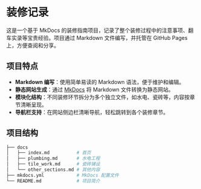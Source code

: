 # 装修记录

这是一个基于 MkDocs 的装修指南项目，记录了整个装修过程中的注意事项、翻车实录等宝贵经验。项目通过 Markdown 文件编写，并托管在 GitHub Pages 上，方便查阅和分享。

## 项目特点

- **Markdown 编写**：使用简单易读的 Markdown 语法，便于维护和编辑。
- **静态网站生成**：通过 [MkDocs](https://www.mkdocs.org/) 将 Markdown 文件转换为静态网站。
- **模块化结构**：不同装修环节拆分为多个独立文件，如水电、瓷砖等，内容按章节清晰呈现。
- **导航栏支持**：在网站侧边栏清晰导航，轻松跳转到各个装修章节。

## 项目结构

```bash
├── docs
│   ├── index.md          # 首页
│   ├── plumbing.md       # 水电工程
│   ├── tile_work.md      # 瓷砖铺设
│   └── other_sections.md # 其他内容
├── mkdocs.yml            # MkDocs 配置文件
└── README.md             # 项目简介
